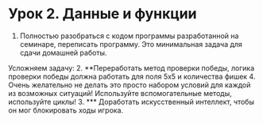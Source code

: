 # Урок 2. Данные и функции
1. Полностью разобраться с кодом программы разработанной на семинаре, переписать программу. Это минимальная задача для сдачи домашней работы.
  
Усложняем задачу:
2. **Переработать метод проверки победы, логика проверки победы должна работать для поля 5х5 и
количества фишек 4. Очень желательно не делать это просто набором условий для каждой из
возможных ситуаций! Используйте вспомогательные методы, используйте циклы!
3. *** Доработать искусственный интеллект, чтобы он мог блокировать ходы игрока.